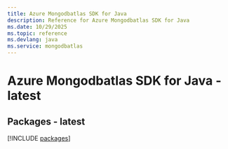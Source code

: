 ```yaml
---
title: Azure Mongodbatlas SDK for Java
description: Reference for Azure Mongodbatlas SDK for Java
ms.date: 10/29/2025
ms.topic: reference
ms.devlang: java
ms.service: mongodbatlas
---
```

# Azure Mongodbatlas SDK for Java - latest
## Packages - latest
[!INCLUDE [packages](mongodbatlas-index.md)]